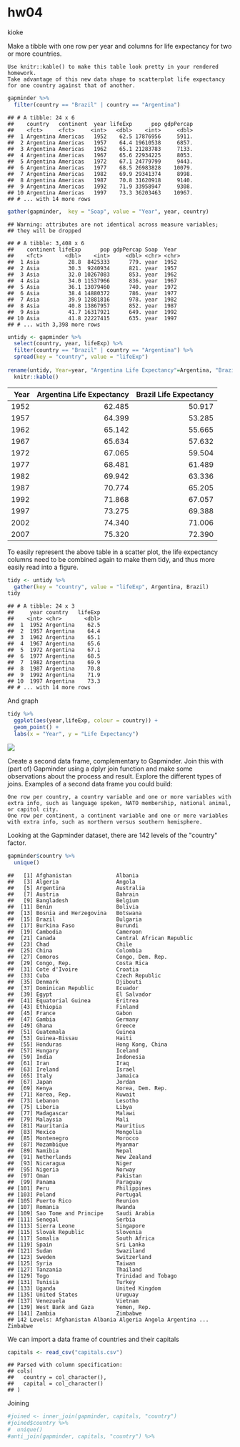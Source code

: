 hw04
================
kioke

Make a tibble with one row per year and columns for life expectancy for two or more countries.

    Use knitr::kable() to make this table look pretty in your rendered homework.
    Take advantage of this new data shape to scatterplot life expectancy for one country against that of another.

``` r
gapminder %>% 
  filter(country == "Brazil" | country == "Argentina")
```

    ## # A tibble: 24 x 6
    ##    country   continent  year lifeExp      pop gdpPercap
    ##    <fct>     <fct>     <int>   <dbl>    <int>     <dbl>
    ##  1 Argentina Americas   1952    62.5 17876956     5911.
    ##  2 Argentina Americas   1957    64.4 19610538     6857.
    ##  3 Argentina Americas   1962    65.1 21283783     7133.
    ##  4 Argentina Americas   1967    65.6 22934225     8053.
    ##  5 Argentina Americas   1972    67.1 24779799     9443.
    ##  6 Argentina Americas   1977    68.5 26983828    10079.
    ##  7 Argentina Americas   1982    69.9 29341374     8998.
    ##  8 Argentina Americas   1987    70.8 31620918     9140.
    ##  9 Argentina Americas   1992    71.9 33958947     9308.
    ## 10 Argentina Americas   1997    73.3 36203463    10967.
    ## # ... with 14 more rows

``` r
gather(gapminder,  key = "Soap", value = "Year", year, country)
```

    ## Warning: attributes are not identical across measure variables;
    ## they will be dropped

    ## # A tibble: 3,408 x 6
    ##    continent lifeExp      pop gdpPercap Soap  Year 
    ##    <fct>       <dbl>    <int>     <dbl> <chr> <chr>
    ##  1 Asia         28.8  8425333      779. year  1952 
    ##  2 Asia         30.3  9240934      821. year  1957 
    ##  3 Asia         32.0 10267083      853. year  1962 
    ##  4 Asia         34.0 11537966      836. year  1967 
    ##  5 Asia         36.1 13079460      740. year  1972 
    ##  6 Asia         38.4 14880372      786. year  1977 
    ##  7 Asia         39.9 12881816      978. year  1982 
    ##  8 Asia         40.8 13867957      852. year  1987 
    ##  9 Asia         41.7 16317921      649. year  1992 
    ## 10 Asia         41.8 22227415      635. year  1997 
    ## # ... with 3,398 more rows

``` r
untidy <- gapminder %>% 
  select(country, year, lifeExp) %>% 
  filter(country == "Brazil" | country == "Argentina") %>% 
  spread(key = "country", value = "lifeExp")
 
rename(untidy, Year=year, "Argentina Life Expectancy"=Argentina, "Brazil Life Expectancy"=Brazil) %>% 
  knitr::kable()
```

|  Year|  Argentina Life Expectancy|  Brazil Life Expectancy|
|-----:|--------------------------:|-----------------------:|
|  1952|                     62.485|                  50.917|
|  1957|                     64.399|                  53.285|
|  1962|                     65.142|                  55.665|
|  1967|                     65.634|                  57.632|
|  1972|                     67.065|                  59.504|
|  1977|                     68.481|                  61.489|
|  1982|                     69.942|                  63.336|
|  1987|                     70.774|                  65.205|
|  1992|                     71.868|                  67.057|
|  1997|                     73.275|                  69.388|
|  2002|                     74.340|                  71.006|
|  2007|                     75.320|                  72.390|

To easily represent the above table in a scatter plot, the life expectancy columns need to be combined again to make them tidy, and thus more easily read into a figure.

``` r
tidy <- untidy %>% 
  gather(key = "country", value = "lifeExp", Argentina, Brazil)
tidy
```

    ## # A tibble: 24 x 3
    ##     year country   lifeExp
    ##    <int> <chr>       <dbl>
    ##  1  1952 Argentina    62.5
    ##  2  1957 Argentina    64.4
    ##  3  1962 Argentina    65.1
    ##  4  1967 Argentina    65.6
    ##  5  1972 Argentina    67.1
    ##  6  1977 Argentina    68.5
    ##  7  1982 Argentina    69.9
    ##  8  1987 Argentina    70.8
    ##  9  1992 Argentina    71.9
    ## 10  1997 Argentina    73.3
    ## # ... with 14 more rows

And graph

``` r
tidy %>% 
  ggplot(aes(year,lifeExp, colour = country)) +
  geom_point() +
  labs(x = "Year", y = "Life Expectancy")
```

![](hw04_files/figure-markdown_github/unnamed-chunk-4-1.png)

Create a second data frame, complementary to Gapminder. Join this with (part of) Gapminder using a dplyr join function and make some observations about the process and result. Explore the different types of joins. Examples of a second data frame you could build:

    One row per country, a country variable and one or more variables with extra info, such as language spoken, NATO membership, national animal, or capitol city.
    One row per continent, a continent variable and one or more variables with extra info, such as northern versus southern hemisphere.

Looking at the Gapminder dataset, there are 142 levels of the "country" factor.

``` r
gapminder$country %>% 
  unique()
```

    ##   [1] Afghanistan              Albania                 
    ##   [3] Algeria                  Angola                  
    ##   [5] Argentina                Australia               
    ##   [7] Austria                  Bahrain                 
    ##   [9] Bangladesh               Belgium                 
    ##  [11] Benin                    Bolivia                 
    ##  [13] Bosnia and Herzegovina   Botswana                
    ##  [15] Brazil                   Bulgaria                
    ##  [17] Burkina Faso             Burundi                 
    ##  [19] Cambodia                 Cameroon                
    ##  [21] Canada                   Central African Republic
    ##  [23] Chad                     Chile                   
    ##  [25] China                    Colombia                
    ##  [27] Comoros                  Congo, Dem. Rep.        
    ##  [29] Congo, Rep.              Costa Rica              
    ##  [31] Cote d'Ivoire            Croatia                 
    ##  [33] Cuba                     Czech Republic          
    ##  [35] Denmark                  Djibouti                
    ##  [37] Dominican Republic       Ecuador                 
    ##  [39] Egypt                    El Salvador             
    ##  [41] Equatorial Guinea        Eritrea                 
    ##  [43] Ethiopia                 Finland                 
    ##  [45] France                   Gabon                   
    ##  [47] Gambia                   Germany                 
    ##  [49] Ghana                    Greece                  
    ##  [51] Guatemala                Guinea                  
    ##  [53] Guinea-Bissau            Haiti                   
    ##  [55] Honduras                 Hong Kong, China        
    ##  [57] Hungary                  Iceland                 
    ##  [59] India                    Indonesia               
    ##  [61] Iran                     Iraq                    
    ##  [63] Ireland                  Israel                  
    ##  [65] Italy                    Jamaica                 
    ##  [67] Japan                    Jordan                  
    ##  [69] Kenya                    Korea, Dem. Rep.        
    ##  [71] Korea, Rep.              Kuwait                  
    ##  [73] Lebanon                  Lesotho                 
    ##  [75] Liberia                  Libya                   
    ##  [77] Madagascar               Malawi                  
    ##  [79] Malaysia                 Mali                    
    ##  [81] Mauritania               Mauritius               
    ##  [83] Mexico                   Mongolia                
    ##  [85] Montenegro               Morocco                 
    ##  [87] Mozambique               Myanmar                 
    ##  [89] Namibia                  Nepal                   
    ##  [91] Netherlands              New Zealand             
    ##  [93] Nicaragua                Niger                   
    ##  [95] Nigeria                  Norway                  
    ##  [97] Oman                     Pakistan                
    ##  [99] Panama                   Paraguay                
    ## [101] Peru                     Philippines             
    ## [103] Poland                   Portugal                
    ## [105] Puerto Rico              Reunion                 
    ## [107] Romania                  Rwanda                  
    ## [109] Sao Tome and Principe    Saudi Arabia            
    ## [111] Senegal                  Serbia                  
    ## [113] Sierra Leone             Singapore               
    ## [115] Slovak Republic          Slovenia                
    ## [117] Somalia                  South Africa            
    ## [119] Spain                    Sri Lanka               
    ## [121] Sudan                    Swaziland               
    ## [123] Sweden                   Switzerland             
    ## [125] Syria                    Taiwan                  
    ## [127] Tanzania                 Thailand                
    ## [129] Togo                     Trinidad and Tobago     
    ## [131] Tunisia                  Turkey                  
    ## [133] Uganda                   United Kingdom          
    ## [135] United States            Uruguay                 
    ## [137] Venezuela                Vietnam                 
    ## [139] West Bank and Gaza       Yemen, Rep.             
    ## [141] Zambia                   Zimbabwe                
    ## 142 Levels: Afghanistan Albania Algeria Angola Argentina ... Zimbabwe

We can import a data frame of countries and their capitals

``` r
capitals <- read_csv("capitals.csv")
```

    ## Parsed with column specification:
    ## cols(
    ##   country = col_character(),
    ##   capital = col_character()
    ## )

Joining

``` r
#joined <- inner_join(gapminder, capitals, "country")
#joined$country %>% 
#  unique()
#anti_join(gapminder, capitals, "country") %>% 
```
